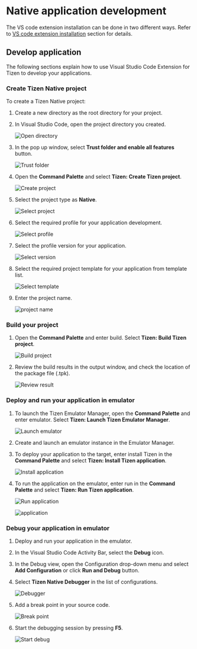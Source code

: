 # Native application development

The VS code extension installation can be done in two different ways. Refer to [VS code extension installation](dotnet.md) section for details. 

## Develop application

The following sections explain how to use Visual Studio Code Extension for Tizen to develop your applications.

### Create Tizen Native project

To create a Tizen Native project:

1. Create a new directory as the root directory for your project.

2. In Visual Studio Code, open the project directory you created.

   ![Open directory](media/native_directory.png)

3. In the pop up window, select **Trust folder and enable all features** button.

   ![Trust folder](media/native_trust.png)

4. Open the **Command Palette** and select **Tizen: Create Tizen project**.

   ![Create project](media/native_project_create.png)

5. Select the project type as **Native**.

   ![Select project](media/native_project_select.png)

6. Select the required profile for your application development.

   ![Select profile](media/native_profile.png)

7. Select the profile version for your application.

   ![Select version](media/native_profile_version.png)

8. Select the required project template for your application from template list.

   ![Select template](media/native_project_template.png)

9. Enter the project name.

   ![project name](media/native_project_name.png)


### Build your project

1. Open the **Command Palette** and enter build. Select **Tizen: Build Tizen project**.

   ![Build project](media/native_project_build.png)

2. Review the build results in the output window, and check the location of the package file (.tpk).

   ![Review result](media/native_build_result.png)

### Deploy and run your application in emulator

1. To launch the Tizen Emulator Manager, open the **Command Palette** and enter emulator. Select **Tizen: Launch Tizen Emulator Manager**.

   ![Launch emulator](media/native_deploy.png)

2. Create and launch an emulator instance in the Emulator Manager.

3. To deploy your application to the target, enter install Tizen in the **Command Palette** and select **Tizen: Install Tizen application**.

   ![Install application](media/native_install_application.png)

4. To run the application on the emulator, enter run in the **Command Palette** and select **Tizen: Run Tizen application**.

   ![Run application](media/native_run_application1.png)

   ![application](media/native_run_application2.png)

### Debug your application in emulator

1. Deploy and run your application in the emulator.

2. In the Visual Studio Code Activity Bar, select the **Debug** icon.

3. In the Debug view, open the Configuration drop-down menu and select **Add Configuration** or click **Run and Debug** button.

4. Select **Tizen Native Debugger** in the list of configurations.

   ![Debugger](media/native_debug.png)

5. Add a break point in your source code.

   ![Break point](media/native_add_breakpoint.png)

6. Start the debugging session by pressing **F5**.

   ![Start debug](media/native_start_debug.png)
